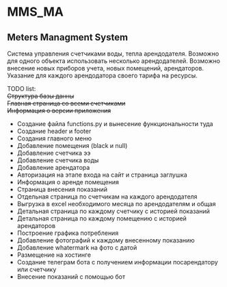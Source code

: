 # MMS_MA

## Meters Managment System

Система управления счетчиками воды, тепла арендодателя. Возможно для одного объекта использовать несколько арендодателей. Возможно внесение новых приборов учета, новых помещений, арендаторов. Указание для каждого арендодатора своего тарифа на ресурсы.

TODO list:    
~~Структура базы данны~~    
~~Главная страница со всеми счетчиками~~    
~~Информация о версии приложения~~    
- Создание файла functions.py и вынесение функциональности туда
- Создание header и footer
- Создания главного меню
- Добавление помещения (black и null)
- Добавление счетчика ээ
- Добавление счетчика воды
- Добавление арендатора
- Авторизация на этапе входа на сайт и страница заглушка
- Информация о аренде помещения
- Страница внесения показаний
- Отдельная страница по счетчикам на каждого арендодателя
- Выгрузка в excel необходимого месяца по арендодателям и общая
- Детальная страница по каждому счетчику с историей показаний
- Детальная страница по каждому помещению с историей арендаторов
- Построение графика потребления
- Добавление фотографий к каждому внесенному показанию
- Добавление whatermark на фото с датой
- Размещение на хостинге
- Создание телеграм бота с получением информации посарендатору или счетчику
- Внесение показаний с помощью бот



